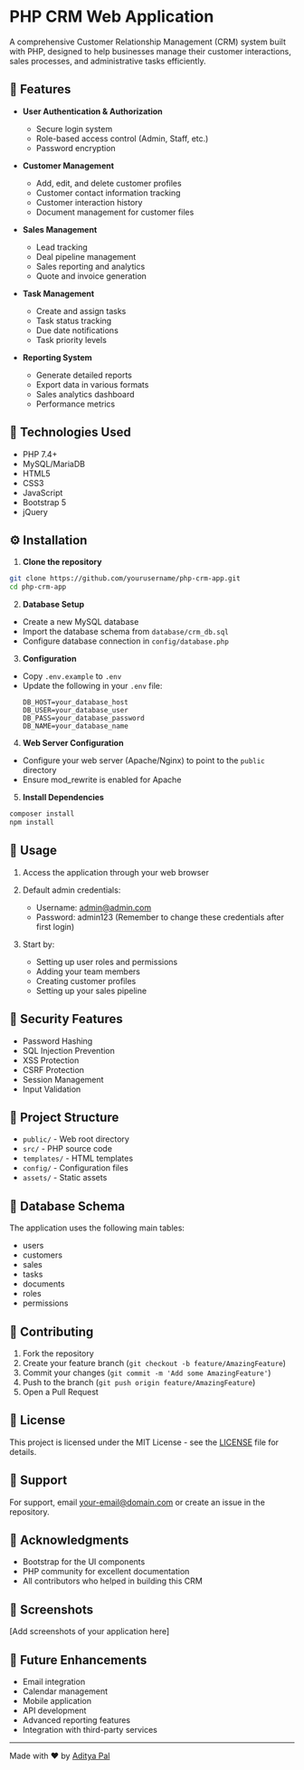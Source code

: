 # PHP CRM Web Application

A comprehensive Customer Relationship Management (CRM) system built with PHP, designed to help businesses manage their customer interactions, sales processes, and administrative tasks efficiently.

## 🌟 Features

- **User Authentication & Authorization**
  - Secure login system
  - Role-based access control (Admin, Staff, etc.)
  - Password encryption

- **Customer Management**
  - Add, edit, and delete customer profiles
  - Customer contact information tracking
  - Customer interaction history
  - Document management for customer files

- **Sales Management**
  - Lead tracking
  - Deal pipeline management
  - Sales reporting and analytics
  - Quote and invoice generation

- **Task Management**
  - Create and assign tasks
  - Task status tracking
  - Due date notifications
  - Task priority levels

- **Reporting System**
  - Generate detailed reports
  - Export data in various formats
  - Sales analytics dashboard
  - Performance metrics

## 🔧 Technologies Used

- PHP 7.4+
- MySQL/MariaDB
- HTML5
- CSS3
- JavaScript
- Bootstrap 5
- jQuery

## ⚙️ Installation

1. **Clone the repository**

```bash
git clone https://github.com/yourusername/php-crm-app.git
cd php-crm-app
```

2. **Database Setup**
- Create a new MySQL database
- Import the database schema from `database/crm_db.sql`
- Configure database connection in `config/database.php`

3. **Configuration**
- Copy `.env.example` to `.env`
- Update the following in your `.env` file:
  ```
  DB_HOST=your_database_host
  DB_USER=your_database_user
  DB_PASS=your_database_password
  DB_NAME=your_database_name
  ```

4. **Web Server Configuration**
- Configure your web server (Apache/Nginx) to point to the `public` directory
- Ensure mod_rewrite is enabled for Apache

5. **Install Dependencies**

```bash
composer install
npm install
```

## 🚀 Usage

1. Access the application through your web browser
2. Default admin credentials:
   - Username: admin@admin.com
   - Password: admin123
   (Remember to change these credentials after first login)

3. Start by:
   - Setting up user roles and permissions
   - Adding your team members
   - Creating customer profiles
   - Setting up your sales pipeline

## 🔐 Security Features

- Password Hashing
- SQL Injection Prevention
- XSS Protection
- CSRF Protection
- Session Management
- Input Validation

## 📁 Project Structure

- `public/` - Web root directory
- `src/` - PHP source code
- `templates/` - HTML templates
- `config/` - Configuration files
- `assets/` - Static assets


## 🔄 Database Schema

The application uses the following main tables:
- users
- customers
- sales
- tasks
- documents
- roles
- permissions

## 👥 Contributing

1. Fork the repository
2. Create your feature branch (`git checkout -b feature/AmazingFeature`)
3. Commit your changes (`git commit -m 'Add some AmazingFeature'`)
4. Push to the branch (`git push origin feature/AmazingFeature`)
5. Open a Pull Request

## 📝 License

This project is licensed under the MIT License - see the [LICENSE](LICENSE) file for details.

## 🤝 Support

For support, email your-email@domain.com or create an issue in the repository.

## 🙏 Acknowledgments

- Bootstrap for the UI components
- PHP community for excellent documentation
- All contributors who helped in building this CRM

## 📸 Screenshots

[Add screenshots of your application here]

## 🔮 Future Enhancements

- Email integration
- Calendar management
- Mobile application
- API development
- Advanced reporting features
- Integration with third-party services

---

Made with ❤️ by [Aditya Pal](https://github.com/aaadityapal)
